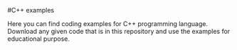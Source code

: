 #C++ examples

Here you can find coding examples for C++ programming language. Download any given code that is in this repository and use the examples for educational purpose.
